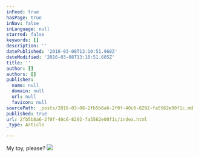 ```yaml
---
inFeed: true
hasPage: true
inNav: false
inLanguage: null
starred: false
keywords: []
description: ''
datePublished: '2016-03-08T13:10:51.968Z'
dateModified: '2016-03-08T13:10:51.605Z'
title: ''
author: []
authors: []
publisher:
  name: null
  domain: null
  url: null
  favicon: null
sourcePath: _posts/2016-03-08-2fb5b8a6-2f0f-40c6-8292-fa5562e00f1c.md
published: true
url: 2fb5b8a6-2f0f-40c6-8292-fa5562e00f1c/index.html
_type: Article

---
```

My toy, please?
![](https://the-grid-user-content.s3-us-west-2.amazonaws.com/ef40a6ad-5cf3-48b2-9634-38810e4140fb.jpg)